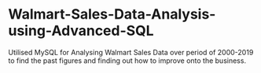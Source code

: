 # Walmart-Sales-Data-Analysis-using-Advanced-SQL
Utilised MySQL for Analysing Walmart Sales Data over period of 2000-2019 to find the past figures and finding out how to improve onto the business.
